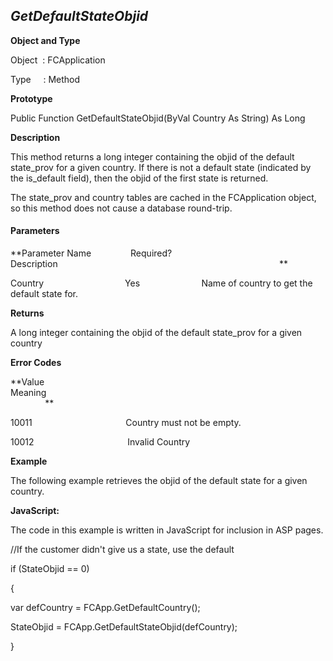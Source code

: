 _GetDefaultStateObjid_
----------------------

**Object and Type**

Object  : FCApplication

Type     : Method

**Prototype**

Public Function GetDefaultStateObjid(ByVal Country As String) As Long

**Description**

This method returns a long integer containing the objid of the default state_prov for a given country. If there is not a default state (indicated by the is_default field), then the objid of the first state is returned.

The state_prov and country tables are cached in the FCApplication object, so this method does not cause a database round-trip.

#### Parameters
**Parameter Name                Required?             Description                                                                                          **

Country                                 Yes                         Name of country to get the default state for.

**Returns**

A long integer containing the objid of the default state_prov for a given country

**Error Codes**

**Value                                     Meaning                                                                                                                               **

10011                                      Country must not be empty.

10012                                      Invalid Country

**Example**

The following example retrieves the objid of the default state for a given country.

**JavaScript:**

The code in this example is written in JavaScript for inclusion in ASP pages.

//If the customer didn't give us a state, use the default

if (StateObjid == 0)

{

var defCountry = FCApp.GetDefaultCountry();

StateObjid = FCApp.GetDefaultStateObjid(defCountry);

}